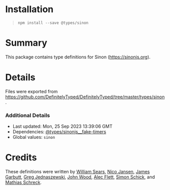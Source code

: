 # Installation
> `npm install --save @types/sinon`

# Summary
This package contains type definitions for Sinon (https://sinonjs.org).

# Details
Files were exported from https://github.com/DefinitelyTyped/DefinitelyTyped/tree/master/types/sinon.

### Additional Details
 * Last updated: Mon, 25 Sep 2023 13:39:06 GMT
 * Dependencies: [@types/sinonjs__fake-timers](https://npmjs.com/package/@types/sinonjs__fake-timers)
 * Global values: `sinon`

# Credits
These definitions were written by [William Sears](https://github.com/mrbigdog2u), [Nico Jansen](https://github.com/nicojs), [James Garbutt](https://github.com/43081j), [Greg Jednaszewski](https://github.com/gjednaszewski), [John Wood](https://github.com/johnjesse), [Alec Flett](https://github.com/alecf), [Simon Schick](https://github.com/SimonSchick), and [Mathias Schreck](https://github.com/lo1tuma).
